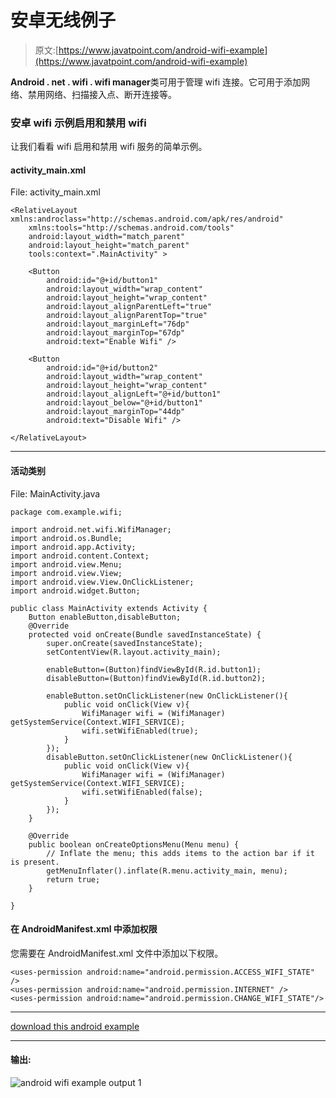 # 安卓无线例子

> 原文:[https://www.javatpoint.com/android-wifi-example](https://www.javatpoint.com/android-wifi-example)

**Android . net . wifi . wifi manager**类可用于管理 wifi 连接。它可用于添加网络、禁用网络、扫描接入点、断开连接等。

### 安卓 wifi 示例启用和禁用 wifi

让我们看看 wifi 启用和禁用 wifi 服务的简单示例。

#### activity_main.xml

File: activity_main.xml

```
<RelativeLayout xmlns:androclass="http://schemas.android.com/apk/res/android"
    xmlns:tools="http://schemas.android.com/tools"
    android:layout_width="match_parent"
    android:layout_height="match_parent"
    tools:context=".MainActivity" >

    <Button
        android:id="@+id/button1"
        android:layout_width="wrap_content"
        android:layout_height="wrap_content"
        android:layout_alignParentLeft="true"
        android:layout_alignParentTop="true"
        android:layout_marginLeft="76dp"
        android:layout_marginTop="67dp"
        android:text="Enable Wifi" />

    <Button
        android:id="@+id/button2"
        android:layout_width="wrap_content"
        android:layout_height="wrap_content"
        android:layout_alignLeft="@+id/button1"
        android:layout_below="@+id/button1"
        android:layout_marginTop="44dp"
        android:text="Disable Wifi" />

</RelativeLayout>

```

* * *

#### 活动类别

File: MainActivity.java

```
package com.example.wifi;

import android.net.wifi.WifiManager;
import android.os.Bundle;
import android.app.Activity;
import android.content.Context;
import android.view.Menu;
import android.view.View;
import android.view.View.OnClickListener;
import android.widget.Button;

public class MainActivity extends Activity {
	Button enableButton,disableButton;
	@Override
	protected void onCreate(Bundle savedInstanceState) {
		super.onCreate(savedInstanceState);
		setContentView(R.layout.activity_main);

		enableButton=(Button)findViewById(R.id.button1);
		disableButton=(Button)findViewById(R.id.button2);

		enableButton.setOnClickListener(new OnClickListener(){
			public void onClick(View v){
				WifiManager wifi = (WifiManager) getSystemService(Context.WIFI_SERVICE);
				wifi.setWifiEnabled(true);
			}
		});
		disableButton.setOnClickListener(new OnClickListener(){
			public void onClick(View v){
				WifiManager wifi = (WifiManager) getSystemService(Context.WIFI_SERVICE);
				wifi.setWifiEnabled(false);
			}
		});
	}

	@Override
	public boolean onCreateOptionsMenu(Menu menu) {
		// Inflate the menu; this adds items to the action bar if it is present.
		getMenuInflater().inflate(R.menu.activity_main, menu);
		return true;
	}

}

```

#### 在 AndroidManifest.xml 中添加权限

您需要在 AndroidManifest.xml 文件中添加以下权限。

```
<uses-permission android:name="android.permission.ACCESS_WIFI_STATE" />
<uses-permission android:name="android.permission.INTERNET" />
<uses-permission android:name="android.permission.CHANGE_WIFI_STATE"/>

```

* * *

[download this android example](https://static.javatpoint.com/src/android/wifi.zip)

* * *

#### 输出:

![android wifi example output 1](../Images/7d9af108c450e817427054e5b83ea2a8.png)